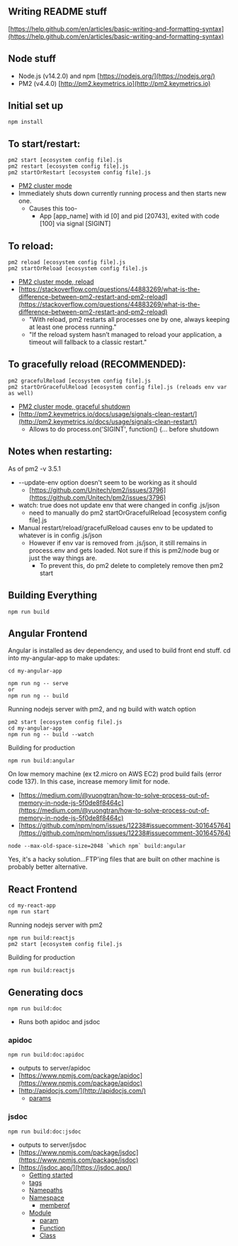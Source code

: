 ## Writing README stuff
[https://help.github.com/en/articles/basic-writing-and-formatting-syntax](https://help.github.com/en/articles/basic-writing-and-formatting-syntax)

## Node stuff
- Node.js (v14.2.0) and npm [https://nodejs.org/](https://nodejs.org/)
- PM2 (v4.4.0) [http://pm2.keymetrics.io](http://pm2.keymetrics.io)

## Initial set up
```
npm install
```

## To start/restart:
```
pm2 start [ecosystem config file].js
pm2 restart [ecosystem config file].js
pm2 startOrRestart [ecosystem config file].js
```
- [PM2 cluster mode](http://pm2.keymetrics.io/docs/usage/cluster-mode)
- Immediately shuts down currently running process and then starts new one.
    - Causes this too-
        - App [app_name] with id [0] and pid [20743], exited with code [100] via signal [SIGINT]

## To reload:
```
pm2 reload [ecosystem config file].js
pm2 startOrReload [ecosystem config file].js
```
- [PM2 cluster mode, reload](http://pm2.keymetrics.io/docs/usage/cluster-mode/#reload)
- [https://stackoverflow.com/questions/44883269/what-is-the-difference-between-pm2-restart-and-pm2-reload](https://stackoverflow.com/questions/44883269/what-is-the-difference-between-pm2-restart-and-pm2-reload)
    - "With reload, pm2 restarts all processes one by one, always keeping at least one process running."
    - "If the reload system hasn’t managed to reload your application, a timeout will fallback to a classic restart."

## To gracefully reload (RECOMMENDED):
```
pm2 gracefulReload [ecosystem config file].js
pm2 startOrGracefulReload [ecosystem config file].js (reloads env var as well)
```
- [PM2 cluster mode, graceful shutdown](http://pm2.keymetrics.io/docs/usage/cluster-mode/#graceful-shutdown)
- [http://pm2.keymetrics.io/docs/usage/signals-clean-restart/](http://pm2.keymetrics.io/docs/usage/signals-clean-restart/)
    - Allows to do process.on('SIGINT', function() {... before shutdown

## Notes when restarting:
As of pm2 -v 3.5.1
- --update-env option doesn't seem to be working as it should
    - [https://github.com/Unitech/pm2/issues/3796](https://github.com/Unitech/pm2/issues/3796)
- watch: true does not update env that were changed in config .js/json
    - need to manually do pm2 startOrGracefulReload [ecosystem config file].js
- Manual restart/reload/gracefulReload causes env to be updated to whatever is in config .js/json
    - However if env var is removed from .js/json, it still remains in process.env and gets loaded.
    Not sure if this is pm2/node bug or just the way things are.
        - To prevent this, do pm2 delete to completely remove then pm2 start

## Building Everything
```
npm run build
```

## Angular Frontend
Angular is installed as dev dependency, and used to build front end stuff. cd into my-angular-app to make updates:

```
cd my-angular-app

npm run ng -- serve
or
npm run ng -- build
```

Running nodejs server with pm2, and ng build with watch option

```
pm2 start [ecosystem config file].js
cd my-angular-app
npm run ng -- build --watch
```

Building for production

```
npm run build:angular
```

On low memory machine (ex t2.micro on AWS EC2) prod build fails (error code 137). In this case, increase memory limit for node.
- [https://medium.com/@vuongtran/how-to-solve-process-out-of-memory-in-node-js-5f0de8f8464c](https://medium.com/@vuongtran/how-to-solve-process-out-of-memory-in-node-js-5f0de8f8464c)
- [https://github.com/npm/npm/issues/12238#issuecomment-301645764](https://github.com/npm/npm/issues/12238#issuecomment-301645764)

```
node --max-old-space-size=2048 `which npm` build:angular
```
Yes, it's a hacky solution...FTP'ing files that are built on other machine is probably better alternative.

## React Frontend

```
cd my-react-app
npm run start
```

Running nodejs server with pm2

```
npm run build:reactjs
pm2 start [ecosystem config file].js
```

Building for production

```
npm run build:reactjs
```

## Generating docs
```
npm run build:doc
```
- Runs both apidoc and jsdoc

### apidoc
```
npm run build:doc:apidoc
```
- outputs to server/apidoc
- [https://www.npmjs.com/package/apidoc](https://www.npmjs.com/package/apidoc)
- [http://apidocjs.com/](http://apidocjs.com/)
    - [params](http://apidocjs.com/#params)

### jsdoc
```
npm run build:doc:jsdoc
```
- outputs to server/jsdoc
- [https://www.npmjs.com/package/jsdoc](https://www.npmjs.com/package/jsdoc)
- [https://jsdoc.app/](https://jsdoc.app/)
     - [Getting started](https://jsdoc.app/about-getting-started.html)
     - [tags](https://jsdoc.app/tags-example.html)
     - [Namepaths](https://jsdoc.app/about-namepaths.html)
     - [Namespace](https://jsdoc.app/tags-namespace.html)
         - [memberof](https://jsdoc.app/tags-memberof.html)
     - [Module](https://jsdoc.app/tags-module.html)
         - [param](https://jsdoc.app/tags-param.html)
         - [Function](https://jsdoc.app/tags-function.html)
         - [Class](https://jsdoc.app/tags-class.html)
